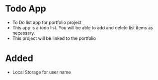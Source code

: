 # Todo App
- To Do list app for portfolio project
- This app is a todo list. You will be able to add and delete list items as necessary.
- This project will be linked to the portfolio

# Added
- Local Storage for user name
